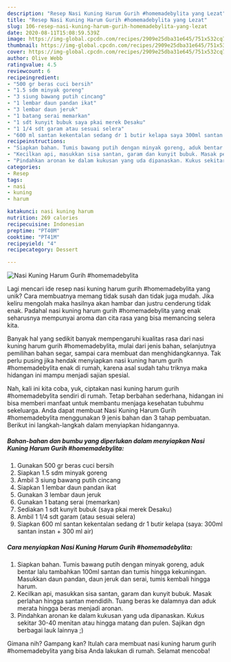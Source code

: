 ```yaml
---
description: "Resep Nasi Kuning Harum Gurih #homemadebylita yang Lezat"
title: "Resep Nasi Kuning Harum Gurih #homemadebylita yang Lezat"
slug: 106-resep-nasi-kuning-harum-gurih-homemadebylita-yang-lezat
date: 2020-08-11T15:08:59.539Z
image: https://img-global.cpcdn.com/recipes/2909e25dba31e645/751x532cq70/nasi-kuning-harum-gurih-homemadebylita-foto-resep-utama.jpg
thumbnail: https://img-global.cpcdn.com/recipes/2909e25dba31e645/751x532cq70/nasi-kuning-harum-gurih-homemadebylita-foto-resep-utama.jpg
cover: https://img-global.cpcdn.com/recipes/2909e25dba31e645/751x532cq70/nasi-kuning-harum-gurih-homemadebylita-foto-resep-utama.jpg
author: Olive Webb
ratingvalue: 4.5
reviewcount: 6
recipeingredient:
- "500 gr beras cuci bersih"
- "1.5 sdm minyak goreng"
- "3 siung bawang putih cincang"
- "1 lembar daun pandan ikat"
- "3 lembar daun jeruk"
- "1 batang serai memarkan"
- "1 sdt kunyit bubuk saya pkai merek Desaku"
- "1 1/4 sdt garam atau sesuai selera"
- "600 ml santan kekentalan sedang dr 1 butir kelapa saya 300ml santan instan  300 ml air"
recipeinstructions:
- "Siapkan bahan. Tumis bawang putih dengan minyak goreng, aduk bentar lalu tambahkan 100ml santan dan tumis hingga kekuningan. Masukkan daun pandan, daun jeruk dan serai, tumis kembali hingga harum."
- "Kecilkan api, masukkan sisa santan, garam dan kunyit bubuk. Masak perlahan hingga santan mendidih. Tuang beras ke dalamnya dan aduk merata hingga beras menjadi aronan."
- "Pindahkan aronan ke dalam kukusan yang uda dipanaskan. Kukus sekitar 30-40 menitan atau hingga matang dan pulen. Sajikan dgn berbagai lauk lainnya ;)"
categories:
- Resep
tags:
- nasi
- kuning
- harum

katakunci: nasi kuning harum 
nutrition: 269 calories
recipecuisine: Indonesian
preptime: "PT40M"
cooktime: "PT41M"
recipeyield: "4"
recipecategory: Dessert

---
```



![Nasi Kuning Harum Gurih #homemadebylita](https://img-global.cpcdn.com/recipes/2909e25dba31e645/751x532cq70/nasi-kuning-harum-gurih-homemadebylita-foto-resep-utama.jpg)

Lagi mencari ide resep nasi kuning harum gurih #homemadebylita yang unik? Cara membuatnya memang tidak susah dan tidak juga mudah. Jika keliru mengolah maka hasilnya akan hambar dan justru cenderung tidak enak. Padahal nasi kuning harum gurih #homemadebylita yang enak seharusnya mempunyai aroma dan cita rasa yang bisa memancing selera kita.

Banyak hal yang sedikit banyak mempengaruhi kualitas rasa dari nasi kuning harum gurih #homemadebylita, mulai dari jenis bahan, selanjutnya pemilihan bahan segar, sampai cara membuat dan menghidangkannya. Tak perlu pusing jika hendak menyiapkan nasi kuning harum gurih #homemadebylita enak di rumah, karena asal sudah tahu triknya maka hidangan ini mampu menjadi sajian spesial.




Nah, kali ini kita coba, yuk, ciptakan nasi kuning harum gurih #homemadebylita sendiri di rumah. Tetap berbahan sederhana, hidangan ini bisa memberi manfaat untuk membantu menjaga kesehatan tubuhmu sekeluarga. Anda dapat membuat Nasi Kuning Harum Gurih #homemadebylita menggunakan 9 jenis bahan dan 3 tahap pembuatan. Berikut ini langkah-langkah dalam menyiapkan hidangannya.

<!--inarticleads1-->

##### Bahan-bahan dan bumbu yang diperlukan dalam menyiapkan Nasi Kuning Harum Gurih #homemadebylita:

1. Gunakan 500 gr beras cuci bersih
1. Siapkan 1.5 sdm minyak goreng
1. Ambil 3 siung bawang putih cincang
1. Siapkan 1 lembar daun pandan ikat
1. Gunakan 3 lembar daun jeruk
1. Gunakan 1 batang serai (memarkan)
1. Sediakan 1 sdt kunyit bubuk (saya pkai merek Desaku)
1. Ambil 1 1/4 sdt garam (atau sesuai selera)
1. Siapkan 600 ml santan kekentalan sedang dr 1 butir kelapa (saya: 300ml santan instan + 300 ml air)




<!--inarticleads2-->

##### Cara menyiapkan Nasi Kuning Harum Gurih #homemadebylita:

1. Siapkan bahan. Tumis bawang putih dengan minyak goreng, aduk bentar lalu tambahkan 100ml santan dan tumis hingga kekuningan. Masukkan daun pandan, daun jeruk dan serai, tumis kembali hingga harum.
1. Kecilkan api, masukkan sisa santan, garam dan kunyit bubuk. Masak perlahan hingga santan mendidih. Tuang beras ke dalamnya dan aduk merata hingga beras menjadi aronan.
1. Pindahkan aronan ke dalam kukusan yang uda dipanaskan. Kukus sekitar 30-40 menitan atau hingga matang dan pulen. Sajikan dgn berbagai lauk lainnya ;)




Gimana nih? Gampang kan? Itulah cara membuat nasi kuning harum gurih #homemadebylita yang bisa Anda lakukan di rumah. Selamat mencoba!

